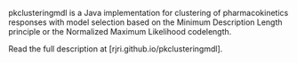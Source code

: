 pkclusteringmdl is a Java implementation for clustering of pharmacokinetics responses with model selection based on the Minimum Description Length principle or the Normalized Maximum Likelihood codelength.

Read the full description at [rjri.github.io/pkclusteringmdl].
